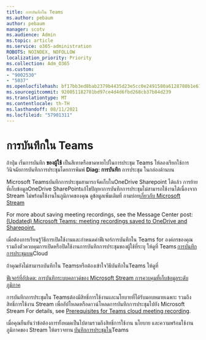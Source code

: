 ```yaml
---
title: การบันทึกใน Teams
ms.author: pebaum
author: pebaum
manager: scotv
ms.audience: Admin
ms.topic: article
ms.service: o365-administration
ROBOTS: NOINDEX, NOFOLLOW
localization_priority: Priority
ms.collection: Adm_O365
ms.custom:
- "9002530"
- "5037"
ms.openlocfilehash: bf17bb3ed8bab2379b4435d23e5cc0e2491580a6128780b1e6166513e54c6abd
ms.sourcegitcommit: 920051182781bd97ce4d4d6fbd268cb37b84d239
ms.translationtype: MT
ms.contentlocale: th-TH
ms.lasthandoff: 08/11/2021
ms.locfileid: "57901311"
---
```

# <a name="recording-in-teams"></a>การบันทึกใน Teams

ถ้าปุ่ม เริ่มการบันทึก **ของผู้ใช้** เป็นสีเทาหรือขาดหายไปในการประชุม Teams ให้ลองเรียกใช้การวินิจฉัยการบันทึกการประชุมโดยการพิมพ์ **Diag: การบันทึก** การประชุม ในกล่องด้านบน 

Microsoft Teamsบันทึกการประชุมสามารถจัดเก็บในOneDrive Sharepoint ได้แล้ว การย้ายที่เก็บข้อมูลOneDrive SharePointแก้ไขปัญหาการบันทึกการประชุมไม่สามารถใช้งานได้เนื่องจาก Stream ไม่พร้อมใช้งานในภูมิภาคของคุณ ดูข้อมูลเพิ่มเติมที่ ถามบ่อย[เกี่ยวกับ Microsoft Stream](https://docs.microsoft.com/stream/faq#which-regions-does-microsoft-stream-host-my-data-in)

For more about saving meeting recordings, see the Message Center post: [(Updated) Microsoft Teams: meeting recordings saved to OneDrive and Sharepoint.](https://portal.microsoft.com/Adminportal/Home?ref=MessageCenter&id=MC222640)

เมื่อต้องการเรียนรู้วิธีการเปิดใช้งานและกําหนดค่าฟีเจอร์การบันทึกใน Teams for องค์กรของคุณ รวมถึงตัวควบคุมการเปิดหรือปิดใช้งานการบันทึกการประชุมของผู้ใช้ที่ระบุ ให้ดูที่ Teams [การบันทึกการประชุมบน](https://docs.microsoft.com/microsoftteams/cloud-recording)Cloud 

ถ้าคุณยังไม่สามารถบันทึกใน Teamsหรือต้องเข้าใจวิธีบันทึกในTeams ให้ดูที่ 

[ฟีเจอร์ที่อัปเดต: การบันทึกระบบคลาวด์ของ Microsoft Stream การควบคุมที่เก็บข้อมูลระดับภูมิภาค](https://admin.microsoft.com/AdminPortal/Home#/MessageCenter?id=MC214327)

การบันทึกการประชุมใน Teamsต้องมีสิทธิ์การใช้งานและนโยบายที่ได้รับมอบหมายเฉพาะ รวมถึงสิทธิ์การใช้งาน Stream เพื่ออัปโหลดหรือดาวน์โหลดการบันทึกการประชุมไปยัง Microsoft Stream For details, see [Prerequisites for Teams cloud meeting recording](https://docs.microsoft.com/microsoftteams/cloud-recording#prerequisites-for-teams-cloud-meeting-recording).

เมื่อคุณยืนยันว่าข้อต้องการทั้งหมดเป็นไปตามรวมถึงสิทธิ์การใช้งาน นโยบาย และความพร้อมใช้งานภูมิภาคของ Stream ให้ตรวจทาน [บันทึกการประชุมใน](https://support.office.com/article/34dfbe7f-b07d-4a27-b4c6-de62f1348c24)Teams 
